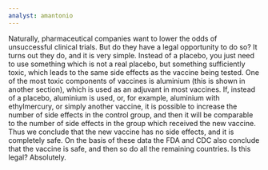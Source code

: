 ```yaml
---
analyst: amantonio
---
```


Naturally, pharmaceutical companies want to lower the odds of unsuccessful clinical trials. But do they have a legal opportunity to do so?
It turns out they do, and it is very simple. Instead of a placebo, you just need to use something which is not a real placebo, but something sufficiently toxic, which leads to the same side effects as the vaccine being tested. One of the most toxic components of vaccines is aluminium (this is shown in another section), which is used as an adjuvant in most vaccines. If, instead of a placebo, aluminium is used, or, for example, aluminium with ethylmercury, or simply another vaccine, it is possible to increase the number of side effects in the control group, and then it will be comparable to the number of side effects in the group which received the new vaccine. Thus we conclude that the new vaccine has no side effects, and it is completely safe. On the basis of these data the FDA and CDC also conclude that the vaccine is safe, and then so do all the remaining countries.
Is this legal? Absolutely.
